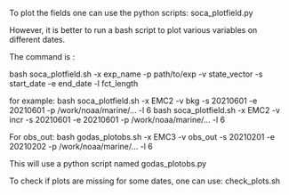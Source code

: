 To plot the fields one can use the python scripts: soca_plotfield.py

However, it is better to run a bash script to plot various variables on different dates.

The command is :

bash soca_plotfield.sh -x exp_name -p path/to/exp -v state_vector -s start_date -e end_date -l fct_length

for example:
bash soca_plotfield.sh -x EMC2 -v bkg -s 20210601 -e 20210601 -p /work/noaa/marine/... -l 6
bash soca_plotfield.sh -x EMC2 -v incr -s 20210601 -e 20210601 -p /work/noaa/marine/... -l 6

For obs_out:
bash godas_plotobs.sh -x EMC3 -v obs_out -s 20210201 -e 20210202 -p /work/noaa/marine/... -l 6

This will use a python script named godas_plotobs.py

To check if plots are missing for some dates, one can use: check_plots.sh

